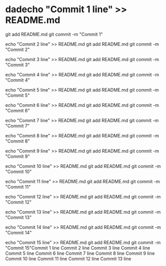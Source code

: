 # dadecho "Commit 1 line" >> README.md
git add README.md
git commit -m "Commit 1"

echo "Commit 2 line" >> README.md
git add README.md
git commit -m "Commit 2"

echo "Commit 3 line" >> README.md
git add README.md
git commit -m "Commit 3"

echo "Commit 4 line" >> README.md
git add README.md
git commit -m "Commit 4"

echo "Commit 5 line" >> README.md
git add README.md
git commit -m "Commit 5"

echo "Commit 6 line" >> README.md
git add README.md
git commit -m "Commit 6"

echo "Commit 7 line" >> README.md
git add README.md
git commit -m "Commit 7"

echo "Commit 8 line" >> README.md
git add README.md
git commit -m "Commit 8"

echo "Commit 9 line" >> README.md
git add README.md
git commit -m "Commit 9"

echo "Commit 10 line" >> README.md
git add README.md
git commit -m "Commit 10"

echo "Commit 11 line" >> README.md
git add README.md
git commit -m "Commit 11"

echo "Commit 12 line" >> README.md
git add README.md
git commit -m "Commit 12"

echo "Commit 13 line" >> README.md
git add README.md
git commit -m "Commit 13"

echo "Commit 14 line" >> README.md
git add README.md
git commit -m "Commit 14"

echo "Commit 15 line" >> README.md
git add README.md
git commit -m "Commit 15"Commit 1 line
Commit 2 line
Commit 3 line
Commit 4 line
Commit 5 line
Commit 6 line
Commit 7 line
Commit 8 line
Commit 9 line
Commit 10 line
Commit 11 line
Commit 12 line
Commit 13 line
